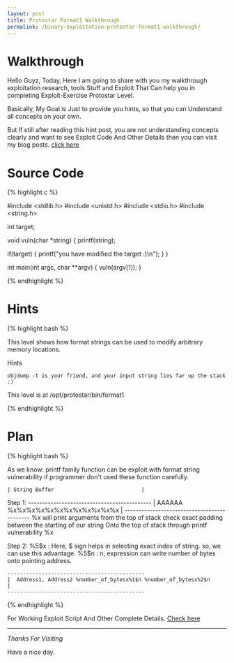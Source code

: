 ```yaml
---
layout: post
title: Protostar Format1 Walkthrough
permalink: /binary-exploitation-protostar-format1-walkthrough/
---
```



# Walkthrough
Hello Guyz,
Today, Here I am going to share with you my walkthrough exploitation research, tools Stuff and Exploit That Can help you in completing Exploit-Exercise Protostar Level.

Basically, My Goal is Just to provide you hints, so that you can Understand all concepts on your own.

But If still after reading this hint post, you are not understanding concepts clearly and want to see Exploit Code And Other Details then you can visit my blog posts. [click here](http://www.bitforestinfo.com/2018/05/binary-exploitation-protostar-format1.html)


    
# Source Code

{% highlight c %}

#include <stdlib.h>
#include <unistd.h>
#include <stdio.h>
#include <string.h>

int target;

void vuln(char *string)
{
  printf(string);
  
  if(target) {
      printf("you have modified the target :)\n");
  }
}

int main(int argc, char **argv)
{
  vuln(argv[1]);
}





{% endhighlight %}


# Hints



{% highlight bash %}


This level shows how format strings can be used to modify arbitrary memory locations.

Hints

    objdump -t is your friend, and your input string lies far up the stack :)

This level is at /opt/protostar/bin/format1

{% endhighlight %}



# Plan

{% highlight bash %}


As we know:
     printf family function can be exploit with format string vulnerability if programmer don't used these function carefully.

    | String Buffer                            |

Step 1:
    --------------------------------------------
    |  AAAAAA %x%x%x%x%x%x%x%x%x%x%x%x          |
    --------------------------------------------
	%x will print arguments from the top of stack
	check exact padding between the starting of our string Onto the top of stack through printf vulnerability %x

Step 2:
	%5$x : Here, $ sign helps in selecting exact index of string. so, we can use this advantage.
	%5$n : n, expression can write number of bytes onto pointing address.
	
    --------------------------------------------
    |  Address1, Address2 %number_of_bytesx%1$n %number_of_bytesx%2$n          |
    --------------------------------------------
	
	


{% endhighlight %}



For Working Exploit Script And Other Complete Details. [Check here](http://www.bitforestinfo.com/2018/05/binary-exploitation-protostar-format1.html)



----

*Thanks For Visiting*

Have a nice day.
